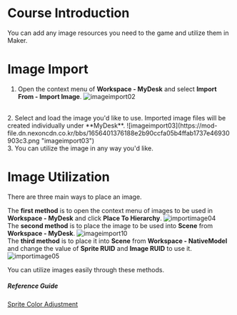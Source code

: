 # Course Introduction 
You can add any image resources you need to the game and utilize them in Maker.
# Image Import
1. Open the context menu of **Workspace - MyDesk** and select **Import From - Import Image**.
![imageimport02](https://mod-file.dn.nexoncdn.co.kr/bbs/1687511864531a541669c7cc441c1985c2a9b4c307622.png "imageimport02")
<br>
2. Select and load the image you'd like to use. Imported image files will be created individually under **MyDesk**.
![imageimport03](https://mod-file.dn.nexoncdn.co.kr/bbs/1656401376188e2b90ccfa05b4ffab1737e46930903c3.png "imageimport03")
<br>
3. You can utilize the image in any way you'd like. 


# Image Utilization
There are three main ways to place an image.

The **first method** is to open the context menu of images to be used in **Workspace - MyDesk** and click **Place To Hierarchy**.
![importimage04](https://mod-file.dn.nexoncdn.co.kr/bbs/1687512556186a61f88719dfd4f82994335f2831d5f49.png "importimage04")
<br>
The **second method** is to place the image to be used into **Scene** from **Workspace - MyDesk**.
![imageimport10](https://mod-file.dn.nexoncdn.co.kr/bbs/1656656308226c74e950564b4428db3edd9c04a2368c7.gif "imageimport10")
<br>
The **third method** is to place it into **Scene** from **Workspace - NativeModel** and change the value of **Sprite RUID** and **Image RUID** to use it.
![importimage05](https://mod-file.dn.nexoncdn.co.kr/bbs/1635395341076bd0bed7dba0d4a6c890d8eafec477074.png "importimage05")

You can utilize images easily through these methods.

##### Reference Guide
[Sprite Color Adjustment](docs?postId=116{"target":"_self"})